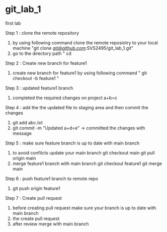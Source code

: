 # git_lab_1
first lab

Step 1 : clone the remote repository 
1) by using following command clone the remote reposiotry to your local machine "git clone git@github.com:SVS2495/git_lab_1.git"
2) go to the directory path " cd <repository path>

Step 2 : Create new branch for feature1
1) create new branch for feature1 by using following command " git checkout -b feature1 "

Step 3 : updated feature1 branch
1) completed the required changes on project a+b=c

Step 4 : add the the updated file to staging area and then commit the changes
1) git add abc.txt
2) git commit -m "Updated a+d=e" -> committed the changes with message

Step 5 : make sure feature branch is up to date with main branch
1) to avoid confilcts update your main branch 
     git checkout main
     git pull origin main
2) merge feature1 branch with main branch
     git checkout feature1
     git merge main     

Step 6 : push feature1 branch to remote repo
1) git push origin feature1

Step 7 : Create pull request
1) before creating pull request make sure your branch is up to date with main branch
2) the create pull request
3) after review merge with main branch 